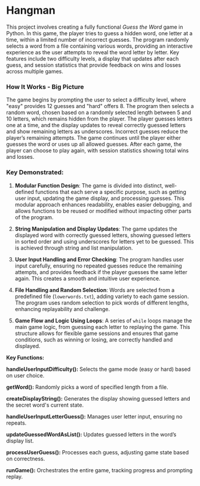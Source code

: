 # Hangman
This project involves creating a fully functional *Guess the Word* game in Python. In this game, the player tries to guess a hidden word, one letter at a time, within a limited number of incorrect guesses. The program randomly selects a word from a file containing various words, providing an interactive experience as the user attempts to reveal the word letter by letter. Key features include two difficulty levels, a display that updates after each guess, and session statistics that provide feedback on wins and losses across multiple games.

### How It Works - Big Picture
The game begins by prompting the user to select a difficulty level, where "easy" provides 12 guesses and "hard" offers 8. The program then selects a random word, chosen based on a randomly selected length between 5 and 10 letters, which remains hidden from the player. The player guesses letters one at a time, and the display updates to reveal correctly guessed letters and show remaining letters as underscores. Incorrect guesses reduce the player’s remaining attempts. The game continues until the player either guesses the word or uses up all allowed guesses. After each game, the player can choose to play again, with session statistics showing total wins and losses.

### Key Demonstrated:
1. **Modular Function Design**: The game is divided into distinct, well-defined functions that each serve a specific purpose, such as getting user input, updating the game display, and processing guesses. This modular approach enhances readability, enables easier debugging, and allows functions to be reused or modified without impacting other parts of the program.

2. **String Manipulation and Display Updates**: The game updates the displayed word with correctly guessed letters, showing guessed letters in sorted order and using underscores for letters yet to be guessed. This is achieved through string and list manipulation. 

3. **User Input Handling and Error Checking**: The program handles user input carefully, ensuring no repeated guesses reduce the remaining attempts, and provides feedback if the player guesses the same letter again. This creates a smooth and intuitive user experience.

4. **File Handling and Random Selection**: Words are selected from a predefined file (`lowerwords.txt`), adding variety to each game session. The program uses random selection to pick words of different lengths, enhancing replayability and challenge.

5. **Game Flow and Logic Using Loops**: A series of `while` loops manage the main game logic, from guessing each letter to replaying the game. This structure allows for flexible game sessions and ensures that game conditions, such as winning or losing, are correctly handled and displayed.

**Key Functions:**

**handleUserInputDifficulty():** Selects the game mode (easy or hard) based on user choice.

**getWord():**  Randomly picks a word of specified length from a file.

**createDisplayString():**  Generates the display showing guessed letters and the secret word's current state.

**handleUserInputLetterGuess():**  Manages user letter input, ensuring no repeats.

**updateGuessedWordAsList():**  Updates guessed letters in the word’s display list.

**processUserGuess():**  Processes each guess, adjusting game state based on correctness.

**runGame():**  Orchestrates the entire game, tracking progress and prompting replay.
